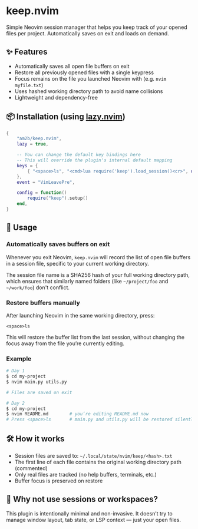 # keep.nvim

Simple Neovim session manager that helps you keep track of your opened files per project. Automatically saves on exit and loads on demand.

## ✨ Features

- Automatically saves all open file buffers on exit
- Restore all previously opened files with a single keypress
- Focus remains on the file you launched Neovim with (e.g. `nvim myfile.txt`)
- Uses hashed working directory path to avoid name collisions
- Lightweight and dependency-free

## 📦 Installation (using [lazy.nvim](https://github.com/folke/lazy.nvim))

```lua
{
    "am2b/keep.nvim",
    lazy = true,

    -- You can change the default key bindings here
    -- This will override the plugin's internal default mapping
    keys = {
        { "<space>ls", "<cmd>lua require('keep').load_session()<cr>", desc = "Restore session" }
    },
    event = "VimLeavePre",

    config = function()
        require("keep").setup()
    end,
}
```

## 🚀 Usage

### Automatically saves buffers on exit

Whenever you exit Neovim, `keep.nvim` will record the list of open file buffers in a session file, specific to your current working directory.

The session file name is a SHA256 hash of your full working directory path, which ensures that similarly named folders (like `~/project/foo` and `~/work/foo`) don't conflict.

### Restore buffers manually

After launching Neovim in the same working directory, press:

```
<space>ls
```

This will restore the buffer list from the last session, without changing the focus away from the file you’re currently editing.

### Example

```sh
# Day 1
$ cd my-project
$ nvim main.py utils.py

# Files are saved on exit

# Day 2
$ cd my-project
$ nvim README.md        # you’re editing README.md now
# Press <space>ls       # main.py and utils.py will be restored silently, and the focus will STILL remain on README.md ✅
```

## 🛠️ How it works

- Session files are saved to: `~/.local/state/nvim/keep/<hash>.txt`
- The first line of each file contains the original working directory path (commented)
- Only real files are tracked (no help buffers, terminals, etc.)
- Buffer focus is preserved on restore

## 🧠 Why not use sessions or workspaces?

This plugin is intentionally minimal and non-invasive. It doesn’t try to manage window layout, tab state, or LSP context — just your open files.
